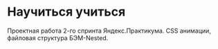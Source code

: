 # Научиться учиться
Проектная работа 2-го спринта Яндекс.Практикума. 
CSS анимации, файловая структура БЭМ-Nested.